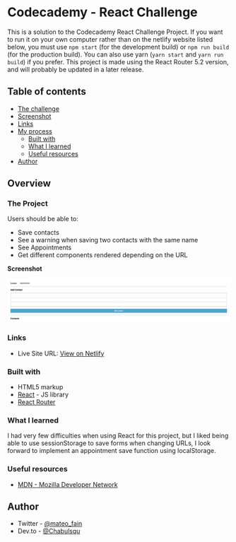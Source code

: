 # Codecademy - React Challenge

This is a solution to the Codecademy React Challenge Project. If you want to run it on your own computer rather than on the netlify website listed below, you must use `npm start` (for the development build) or `npm run build` (for the production build). You can also use yarn (`yarn start` and `yarn run build`) if you prefer. This project is made using the React Router 5.2 version, and will probably be updated in a later release.

## Table of contents

  - [The challenge](#the-challenge)
  - [Screenshot](#screenshot)
  - [Links](#links)
- [My process](#my-process)
  - [Built with](#built-with)
  - [What I learned](#what-i-learned)
  - [Useful resources](#useful-resources)
- [Author](#author)

## Overview

### The Project

Users should be able to:

- Save contacts
- See a warning when saving two contacts with the same name
- See Appointments
- Get different components rendered depending on the URL

**Screenshot**

![Website contacts page](./screenshot.png)

### Links

- Live Site URL: [View on Netlify](mateoreactchallenge.netlify.app)

### Built with

- HTML5 markup
- [React](https://reactjs.org/) - JS library
- [React Router](https://reactrouter.com/en/main)

### What I learned

I had very few difficulties when using React for this project, but I liked being able to use sessionStorage to save forms when changing URLs, I look forward to implement an appointment save function using localStorage.

### Useful resources

- [MDN - Mozilla Developer Network](https://developer.mozilla.org)

## Author

- Twitter - [@mateo_fain](https://www.twitter.com/mateo_fain)
- Dev.to - [@Chabulsqu](https://dev.to/chabulsqu)